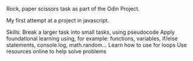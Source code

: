 Rock, paper scissors task as part of the Odin Project. 

My first attempt at a project in javascript. 

Skills:
Break a larger task into small tasks, using pseudocode
Apply foundational learning using, for example: functions, variables, if/else statements, console.log, math.random...
Learn how to use for loops
Use resources online to help solve problems



